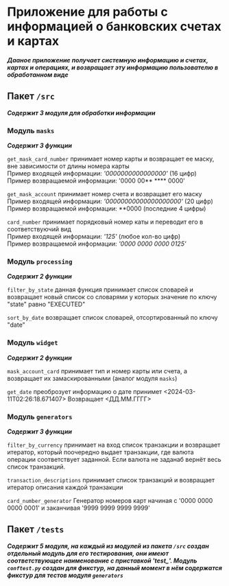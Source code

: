# Приложение для работы с информацией о банковских счетах и картах

***Дааное приложение получает системную информацию и счетах, картах и операциях, и возвращает эту информацию
пользователю в обработанном виде***


## Пакет `/src`
***Содержит 3 модуля для обработки информации***

### Модуль `masks`
***Содержит 3 функции***

`get_mask_card_number` принимает номер карты и возвращает ее маску, вне зависимости от длины номера карты  
Пример входящей информации: *'0000000000000000'* (16 цифр)  
Пример возвращаемой информации: '0000 00** **** 0000'

`get_mask_account` принимает номер счета и возвращает его маску  
Пример входящей информации: *'00000000000000000000'* (20 цифр)  
Пример возвращаемой информации: **0000 (последние 4 цифры)

`card_number` принимает порядковый номер каты и переводит его в соответствуючий вид  
Пример входящей информации: *'125'* (любое кол-во цифр)  
Пример возвращаемой информации: *'0000 0000 0000 0125'*

### Модуль `processing`
***Содержит 2 функции***

`filter_by_state` данная функция принимает список словарей и возвращает новый список со словарями
    у которых значение по ключу "state" равно "EXECUTED"

`sort_by_date` возвращает список словарей, отсортированный по ключу "date"

### Модуль `widget`
***Содержит 2 функции***

`mask_account_card` принимает тип и номер карты или счета, а возвращает их замаскированными (аналог модуля `masks`)

`get_date` преоброзует информацию о дате принимет <2024-03-11T02:26:18.671407>
    Возвращает <ДД.ММ.ГГГГ>

### Модуль `generators`
***Содержит 3 функции***

`filter_by_currency` принимает на вход список транзакции и возвращает итератор, который поочередно выдает транзакции, где валюта операции соответствует заданной.
    Если валюта не заданаб вернёт весь список транзакций.

`transaction_descriptions` принимает список транзакций и возвращает итератор описания каждой транзакции

`card_number_generator` Генератор номеров карт начиная с '0000 0000 0000 0001' и заканчивая '9999 9999 9999 9999'


## Пакет `/tests`
***Содержит 5 модуля, на каждый из модулей из пакета `/src` создан отдельный модуль для его тестирования, они имеют соответствующее наименование с приставкой 'test_'.
Модуль `conftest.py` создан для фикстур, на данный момент в нём содержатся фикстур для тестов модуля `generators`***
